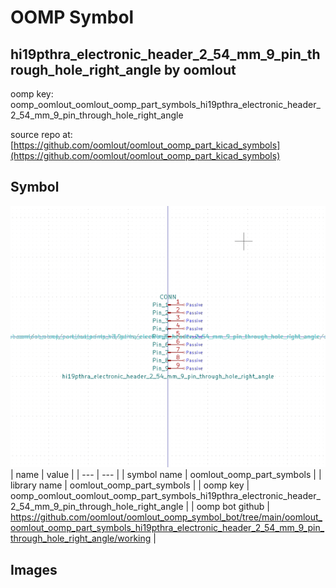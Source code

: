 # OOMP Symbol  
## hi19pthra_electronic_header_2_54_mm_9_pin_through_hole_right_angle  by oomlout  
  
oomp key: oomp_oomlout_oomlout_oomp_part_symbols_hi19pthra_electronic_header_2_54_mm_9_pin_through_hole_right_angle  
  
source repo at: [https://github.com/oomlout/oomlout_oomp_part_kicad_symbols](https://github.com/oomlout/oomlout_oomp_part_kicad_symbols)  
## Symbol  
  
[![working.png](working_600.png)](working.png)  
| name | value | 
| --- | --- | 
| symbol name | oomlout_oomp_part_symbols | 
| library name | oomlout_oomp_part_symbols | 
| oomp key | oomp_oomlout_oomlout_oomp_part_symbols_hi19pthra_electronic_header_2_54_mm_9_pin_through_hole_right_angle | 
| oomp bot github | https://github.com/oomlout/oomlout_oomp_symbol_bot/tree/main/oomlout_oomlout_oomp_part_symbols_hi19pthra_electronic_header_2_54_mm_9_pin_through_hole_right_angle/working | 
## Images  
